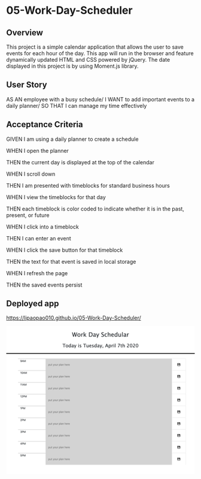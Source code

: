 # 05-Work-Day-Scheduler

## Overview
This project is a simple calendar application that allows the user to save events for each hour of the day. This app will run in the browser and feature dynamically updated HTML and CSS powered by jQuery.
The date displayed in this project is by using Moment.js library.

## User Story

AS AN employee with a busy schedule/
I WANT to add important events to a daily planner/
SO THAT I can manage my time effectively


## Acceptance Criteria

GIVEN I am using a daily planner to create a schedule

WHEN I open the planner

THEN the current day is displayed at the top of the calendar

WHEN I scroll down

THEN I am presented with timeblocks for standard business hours

WHEN I view the timeblocks for that day

THEN each timeblock is color coded to indicate whether it is in the past, 
present, or future

WHEN I click into a timeblock

THEN I can enter an event

WHEN I click the save button for that timeblock

THEN the text for that event is saved in local storage

WHEN I refresh the page

THEN the saved events persist


## Deployed app
https://lipaopao010.github.io/05-Work-Day-Scheduler/

![screenshot](screencapture-05-Work-Day-Scheduler.png)






